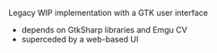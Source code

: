 Legacy WIP implementation with a GTK user interface
* depends on GtkSharp libraries and Emgu CV 
* superceded by a web-based UI 
